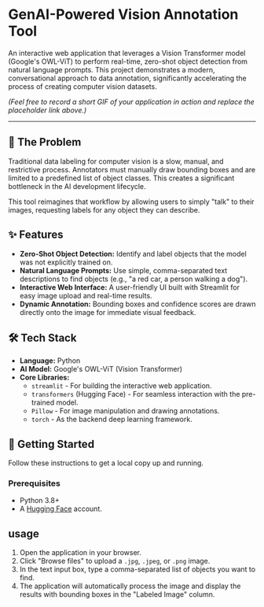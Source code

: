 # GenAI-Powered Vision Annotation Tool

An interactive web application that leverages a Vision Transformer model (Google's OWL-ViT) to perform real-time, zero-shot object detection from natural language prompts. This project demonstrates a modern, conversational approach to data annotation, significantly accelerating the process of creating computer vision datasets.

*(Feel free to record a short GIF of your application in action and replace the placeholder link above.)*

---

## 🎯 The Problem

Traditional data labeling for computer vision is a slow, manual, and restrictive process. Annotators must manually draw bounding boxes and are limited to a predefined list of object classes. This creates a significant bottleneck in the AI development lifecycle.

This tool reimagines that workflow by allowing users to simply "talk" to their images, requesting labels for any object they can describe.

## ✨ Features

-   **Zero-Shot Object Detection:** Identify and label objects that the model was not explicitly trained on.
-   **Natural Language Prompts:** Use simple, comma-separated text descriptions to find objects (e.g., "a red car, a person walking a dog").
-   **Interactive Web Interface:** A user-friendly UI built with Streamlit for easy image upload and real-time results.
-   **Dynamic Annotation:** Bounding boxes and confidence scores are drawn directly onto the image for immediate visual feedback.

## 🛠️ Tech Stack

-   **Language:** Python
-   **AI Model:** Google's OWL-ViT (Vision Transformer)
-   **Core Libraries:**
    -   `streamlit` - For building the interactive web application.
    -   `transformers` (Hugging Face) - For seamless interaction with the pre-trained model.
    -   `Pillow` - For image manipulation and drawing annotations.
    -   `torch` - As the backend deep learning framework.

## 🚀 Getting Started

Follow these instructions to get a local copy up and running.

### Prerequisites

-   Python 3.8+
-   A [Hugging Face](https://huggingface.co/join) account.

## usage

1.  Open the application in your browser.
2.  Click "Browse files" to upload a `.jpg`, `.jpeg`, or `.png` image.
3.  In the text input box, type a comma-separated list of objects you want to find.
4.  The application will automatically process the image and display the results with bounding boxes in the "Labeled Image" column.
